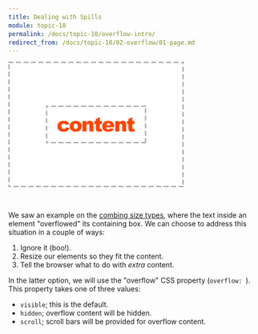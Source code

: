 ```yaml
---
title: Dealing with Spills
module: topic-10
permalink: /docs/topic-10/overflow-intro/
redirect_from: /docs/topic-10/02-overflow/01-page.md
---
```


<div class="divider-heading"></div>

<img src="../img/box-model-overflow.gif" alt="example of overflow scrolling" style="width: 350px; margin: 0 auto 30px;" />

We saw an example on the <a href="./../box-sizing#combine-size" target="_blank">combing size types</a>, where the text inside an element "overflowed" its containing box. We can choose to address this situation in a couple of ways:

1. Ignore it (boo!).
2. Resize our elements so they fit the content.
3. Tell the browser what to do with _extra_ content.

In the latter option, we will use the "overflow" CSS property (`overflow: `). This property takes one of three values:

- `visible`; this is the default.
- `hidden`; overflow content will be hidden.
- `scroll`; scroll bars will be provided for overflow content.
